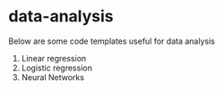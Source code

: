# data-analysis
Below are some code templates useful for data analysis
1. Linear regression
2. Logistic regression
3. Neural Networks
